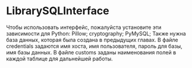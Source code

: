 # LibrarySQLInterface

Чтобы использовать интерфейс, пожалуйста установите эти зависимости для Python:
Pillow;
cryptography;
PyMySQL;
Также нужна база данных, которая была создана в предыдущих главах.
В файле credentials задаются имя хоста, имя пользователя, пароль для базы, имя базы данных.
В файле customs заданы наименования полей в каждой таблице для дальнейшей работы.
